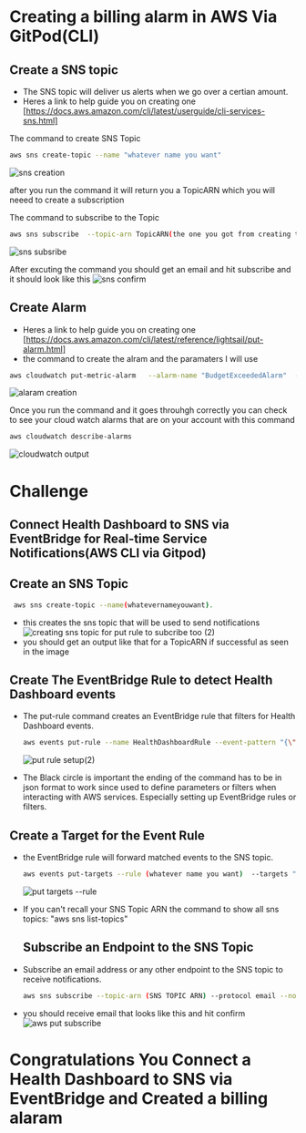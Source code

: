 #  Creating a billing alarm in AWS Via GitPod(CLI) 

## Create a SNS topic

- The SNS topic will deliver us alerts when we go over a certian amount.
-  Heres a link to help guide you on creating one [https://docs.aws.amazon.com/cli/latest/userguide/cli-services-sns.html]

 The command to create SNS Topic
```sh 
aws sns create-topic --name "whatever name you want"
```
![sns creation](https://github.com/Jec-Ooro/aws-bootcamp-cruddur-2023/assets/32017967/34a99497-7815-4cfd-9aa5-9292ecf94cb8)

after you run the command it will return you a TopicARN which you will neeed to create a subscription 

The command to subscribe to the Topic
```sh
aws sns subscribe  --topic-arn TopicARN(the one you got from creating the SNS Topic)   --protocol email  --notification-endpoint your@email.com
```
![sns subsribe](https://github.com/Jec-Ooro/aws-bootcamp-cruddur-2023/assets/32017967/0bf43df2-0018-439e-81a6-cef0c279a496)

After excuting the command you should get an email and hit subscribe and it should look like this 
![sns confirm](https://github.com/Jec-Ooro/aws-bootcamp-cruddur-2023/assets/32017967/33347616-7e59-4f7e-afca-017bfceb2012)

## Create Alarm

-  Heres a link to help guide you on creating one [https://docs.aws.amazon.com/cli/latest/reference/lightsail/put-alarm.html]
-  the command to create the alram and the paramaters I will use
  ```sh
aws cloudwatch put-metric-alarm   --alarm-name "BudgetExceededAlarm"  --alarm-description "Alarm triggered when budget exceeds threshold"   --namespace "AWS/Billing"  --metric-name "EstimatedCharges"  --statistic Maximum   --period 86400   --threshold 30.0   --comparison-operator GreaterThanThreshold   --evaluation-periods 1   --alarm-actions arn:aws:sns:us-west-2:123456789012:arn:aws:sns:us-west-:YourTopic --dimensions Name=Budget,Value=Budget
```
![alaram creation](https://github.com/Jec-Ooro/aws-bootcamp-cruddur-2023/assets/32017967/55de5a13-3951-41ad-8652-210821818385)

Once you run the command and it goes throuhgh correctly you can check
to see your cloud watch alarms that are on your account with this command 
```sh
aws cloudwatch describe-alarms
```
![cloudwatch output](https://github.com/Jec-Ooro/aws-bootcamp-cruddur-2023/assets/32017967/8a5d8d3e-4994-4c44-a7ab-df4390cb4b36)



# Challenge   

## Connect Health Dashboard to SNS via EventBridge for Real-time Service Notifications(AWS CLI via Gitpod)



## Create an SNS Topic


```sh
 aws sns create-topic --name(whatevernameyouwant).
```
 - this creates the sns topic that will be used to send notifications
 ![creating sns topic for put rule to subcribe too (2)](https://github.com/Jec-Ooro/aws-bootcamp-cruddur-2023/assets/32017967/fee8f1e8-9fd2-47af-aa3c-2fd4731f2278)
 - you should get an output like that for a TopicARN if successful as seen in the image

  ## Create The EventBridge Rule to detect Health Dashboard events


  - The put-rule command  creates an EventBridge rule that filters for Health Dashboard events.
    ```sh
    aws events put-rule --name HealthDashboardRule --event-pattern "{\"source\": [\"aws.health\"]}"
    ```
    ![put rule setup(2)](https://github.com/Jec-Ooro/aws-bootcamp-cruddur-2023/assets/32017967/c7c325f2-adaf-4d89-abee-27c47ffd1c8f)

   - The Black circle is important the ending of the command has to be in json format to work since  used to define parameters or filters when interacting with AWS services. Especially setting up EventBridge rules or filters.


## Create a Target for the Event Rule

- the EventBridge rule will forward matched events to the SNS topic.
  ```sh
  aws events put-targets --rule (whatever name you want)  --targets "Id"="1","Arn"="(SNS TOPIC ARN you got ferom creating the SNS Topic)"
  ```
  ![put targets --rule](https://github.com/Jec-Ooro/aws-bootcamp-cruddur-2023/assets/32017967/783a7c6b-65ed-45fc-8b10-737cdeb5d751)

- If you can't recall your SNS Topic ARN the command to show all sns topics: "aws sns list-topics"

  ## Subscribe an Endpoint to the SNS Topic

- Subscribe an email address or any other endpoint to the SNS topic to receive notifications.

  ```sh
  aws sns subscribe --topic-arn (SNS TOPIC ARN) --protocol email --notification-endpoint your-email@example.com
  ```
-  you should receive email that looks like this and hit confirm 
  ![aws put subscribe](https://github.com/Jec-Ooro/aws-bootcamp-cruddur-2023/assets/32017967/e05f8928-4914-4fd9-aa50-c7336e051153)


# Congratulations You Connect a Health Dashboard to SNS via EventBridge and Created a billing alaram

    
    








 
 
